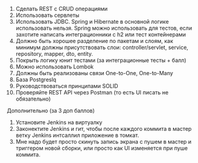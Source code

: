 1. Сделать REST с CRUD операциями
2. Использовать сервлеты
3. Использовать JDBC. Spring и Hibernate в основной логике использовать нельзя. Spring
   можно использовать для тестов, если захотите написать интеграционники с h2 или тест
   контейнерами
4. Должно быть хорошее разделение по пакетам и слоям, как минимум должны
   присутствовать слои: controller/servlet, service, repository, mapper, dto, entity.
5. Покрыть логику юнит тестами (за интеграционные тесты + балл)
6. Можно использовать Lombok
7. Должны быть реализованы связи One-to-One, One-to-Many
8. База Postgreslq
9. Руководствоваться принципами SOLID
10. Проверяйте REST API через Postman (то есть UI писать не обязательно)
   

Дополнительно (за 3 доп баллов)
1. Установите Jenkins на виртуалку
2. Законектите Jenkins и гит, чтобы после каждого коммита в мастер ветку Jenkins интсаллил
   приложение в томкат.
3. Мне надо будет просто скинуть запись экрана с пушем в мастер и триггером новой сборки,
   или просто как UI изменяется при пуше коммита.